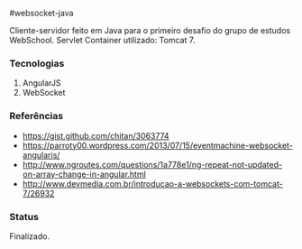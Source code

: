 #websocket-java

Cliente-servidor feito em Java para o primeiro desafio do grupo de estudos WebSchool.
Servlet Container utilizado: Tomcat 7.

### Tecnologias

1. AngularJS
2. WebSocket

### Referências

- https://gist.github.com/chitan/3063774
- https://parroty00.wordpress.com/2013/07/15/eventmachine-websocket-angularjs/
- http://www.ngroutes.com/questions/1a778e1/ng-repeat-not-updated-on-array-change-in-angular.html
- http://www.devmedia.com.br/introducao-a-websockets-com-tomcat-7/26932

### Status
Finalizado.

